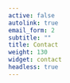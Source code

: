 ```yaml
---
active: false
autolink: true
email_form: 2
subtitle: ""
title: Contact
weight: 130
widget: contact
headless: true
---
```


